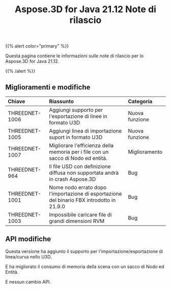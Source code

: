 ﻿---
title: Aspose.3D for Java 21.12 Note di rilascio
type: docs
weight: 1
url: /it/java/aspose-3d-for-java-21-12-release-notes/
---
{{% alert color="primary" %}}

Questa pagina contiene le informazioni sulle note di rilascio per lo Aspose.3D for Java 21.12.

{{% /alert %}}
## **Miglioramenti e modifiche**

|**Chiave**|**Riassunto**|**Categoria**|
|:- |:- |:- |
|THREEDNET-1006 |Aggiungi supporto per l'esportazione di linee in formato U3D|Nuova funzione|
|THREEDNET-1005 |Aggiungi linea di importazione suport in formato U3D|Nuova funzione|
|THREEDNET-1007 |Migliorare l'efficienza della memoria per i file con un sacco di Nodo ed entità.|Miglioramento|
|THREEDNET-964  |Il file USD con definizione diffusa non supportata andrà in crash Aspose.3D|Bug|
|THREEDNET-1001 |Nome nodo errato dopo l'importazione di esportazione del binario FBX introdotto in 21.9.0|Bug|
|THREEDNET-1003 |Impossibile caricare file di grandi dimensioni RVM|Bug|



## API modifiche ##

Questa versione ha aggiunto il supporto per l'importazione/esportazione di linea/curva nello U3D.

E ha migliorato il consumo di memoria della scena con un sacco di Nodo ed Entità.

E nessun cambio API.